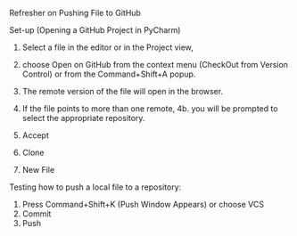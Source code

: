 Refresher on Pushing File to GitHub

Set-up (Opening a GitHub Project in PyCharm) 
1. Select a file in the editor or in the Project view, 
2. choose Open on GitHub from the context menu (CheckOut from Version Control)
    or from the Command+Shift+A popup. 
  
3. The remote version of the file will open in the browser. 
4. If the file points to more than one remote, 
4b. you will be prompted to select the appropriate repository.

2. Accept
3. Clone
4. New File

Testing how to push a local file to a repository:

1. Press Command+Shift+K (Push Window Appears) or choose VCS
2. Commit 
3. Push